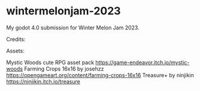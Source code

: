 # wintermelonjam-2023
My godot 4.0 submission for Winter Melon Jam 2023.

Credits:
	
Assets:
	
Mystic Woods cute RPG asset pack https://game-endeavor.itch.io/mystic-woods
Farming Crops 16x16 by josehzz https://opengameart.org/content/farming-crops-16x16
Treasure+ by ninjikin https://ninjikin.itch.io/treasure
